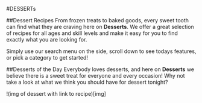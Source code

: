 #DESSERTs

##Dessert Recipes
From frozen treats to baked goods, every sweet tooth can find what they are craving here on **Desserts**. We offer a great selection of recipes for all ages and skill levels and make it easy for you to find exactly what you are looking for.

Simply use our search menu on the side, scroll down to see todays features, or pick a category to get started!

##Desserts of the Day
Everybody loves desserts, and here on **Desserts** we believe there is a sweet treat for everyone and every occasion! Why not take a look at what we think you should have for dessert tonight?

!(img of dessert with link to recipe)[img] 

